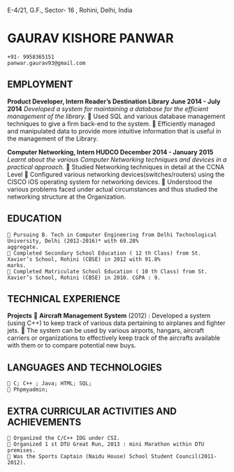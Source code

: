 E-4/21, G.F., Sector- 16 ,
Rohini, Delhi, India

# GAURAV KISHORE PANWAR

```
+91- 9958365151
panwar.gaurav93@gmail.com
```
## EMPLOYMENT

**Product Developer, Intern Reader’s Destination Library June 2014 - July 2014**
_Developed a system for maintaining a database for the efficient management of the library._
 Used SQL and various database management techniques to give a firm back-end to the system.
 Efficiently managed and manipulated data to provide more intuitive information that is useful in the management
of the Library.

**Computer Networking, Intern HUDCO December 2014 - January 2015**
_Learnt about the various Computer Networking techniques and devices in a practical approach._
 Studied Networking techniques in detail at the CCNA Level
 Configured various networking devices(switches/routers) using the CISCO iOS operating system for networking
devices.
 Understood the various problems faced under actual circumstances and thus studied the networking structure at
the Organization.

## EDUCATION

```
 Pursuing B. Tech in Computer Engineering from Delhi Technological University, Delhi (2012-2016)* with 69.28%
aggregate.
 Completed Secondary School Education ( 12 th Class) from St. Xavier’s School, Rohini (CBSE) in 2012 with 91.8%
marks.
 Completed Matriculate School Education ( 10 th Class) from St. Xavier’s School, Rohini (CBSE) in 2010. CGPA : 9.
```
## TECHNICAL EXPERIENCE

**Projects**
 **Aircraft Management System** (2012) : Developed a system (using C++) to keep track of various data pertaining to
airplanes and fighter jets.
 The system can be used by various airports, hangars, aircraft carriers or organizations to effectively keep
track of the aircrafts available with them or to compare potential new buys.

## LANGUAGES AND TECHNOLOGIES

```
 C; C++ ; Java; HTML; SQL;
 Phpmyadmin;
```
## EXTRA CURRICULAR ACTIVITIES AND ACHIEVEMENTS

```
 Organized the C/C++ IDG under CSI.
 Organized 1 st DTU Great Run, 2013 : mini Marathon within DTU premises.
 Was the Sports Captain (Naidu House) School Student Council(2011-2012).
```
